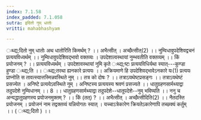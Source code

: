 ```yaml
---
index: 7.1.58
index_padded: 7.1.058
sutra: इदितो नुम् धातोः
vritti: mahabhashyam

---
```

 ःथ्द्य;दितो नुम् धातोः अथ धातोरिति किमर्थम् ? ।। अभैत्सीत् । अच्छैत्सीत्(2) ।। नुम्विधावुपदेशिवद्वचनं प्रत्ययविध्यर्थम् ।। नुम्विधावुपदेशिवद्भावो वक्तव्यः । उपदेशात्वस्थायां नुम्भवतीति वक्तव्यम् ।। किं प्रयोजनम् ? ।। प्रत्ययविध्यर्थम् । उपदेशावस्थायां नुमि कृते ःथ्द्य;ष्टः प्रत्ययविधिर्यथा स्यात्---कुण्डा हुण्डा ःथ्द्य;ति ।। ःथ्द्य;तरथा ह्यनकारे प्रत्ययः ।। अक्रियमाणे हि उपदेशिवद्भावेऽनकारे यः(1) प्रत्ययः प्राप्नोति स तावत्स्यात्तस्मिन्नवस्थिते नुम् ।। तत्र को दोषः ? ।। तत्राऽयथेष्टप्रसङ्गः ।। तत्राऽयथेष्टं प्रसज्येत । अनिष्टे प्रत्ययेऽवस्थिते नुम् । अनिष्टस्य प्रत्ययस्य श्रवणं प्रसज्यते ।। धातुग्रहणसार्मथ्याद्वा तदुपदेशे नुम्विधानम् ।। 8 ।। धातुग्रहणसार्मथ्याद्वा तदुपदेशे--धातूपदेशे--नुम् भविष्यति ।। ननु च अन्यद्धातुग्रहणस्य प्रयोजनमुक्तम् ? ।। किं (तत्) ? ।। अभैत्सीत् । अच्छैत्सीदिति(2) ।। नैतदस्ति प्रयोजनम् । प्रयोजनं नाम तद्वक्तव्यं यन्नियोगतः स्यात् । यच्चाऽत्रेकारेण क्रियतेऽकारेणापि तच्छक्यं कर्तुम् ।। ( ःथ्द्य;दितो ) ।। 
